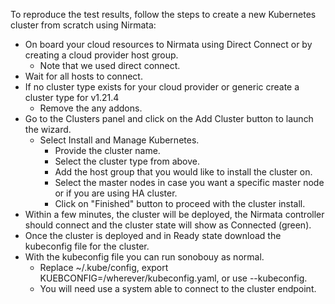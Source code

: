 To reproduce the test results, follow the steps to create a new Kubernetes cluster from scratch using Nirmata:

- On board your cloud resources to Nirmata using Direct Connect or by creating a cloud provider host group.
  - Note that we used direct connect.
- Wait for all hosts to connect.
- If no cluster type exists for your cloud provider or generic create a cluster type for v1.21.4
  - Remove the any addons.
- Go to the Clusters panel and click on the Add Cluster button to launch the wizard.
  - Select Install and Manage Kubernetes.
    - Provide the cluster name.
    - Select the cluster type from above.
    - Add the host group that you would like to install the cluster on.
    - Select the master nodes in case you want a specific master node or if you are using HA cluster.
    - Click on "Finished" button to proceed with the cluster install.
- Within a few minutes, the cluster will be deployed, the Nirmata controller should connect and the cluster state will show as Connected (green).
- Once the cluster is deployed and in Ready state download the kubeconfig file for the cluster.
- With the kubeconfig file you can run sonobouy as normal.
  - Replace ~/.kube/config, export KUEBCONFIG=/wherever/kubeconfig.yaml, or use --kubeconfig.
  - You will need use a system able to connect to the cluster endpoint.
